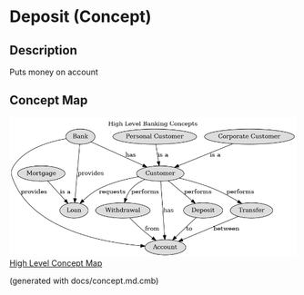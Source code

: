 # Deposit (Concept)
## Description
Puts money on account

## Concept Map
![High Level Banking Concepts](../../mybank/concepts/concept-view.png)
[High Level Concept Map](../../mybank/concepts/concept-view.md)


(generated with docs/concept.md.cmb)
